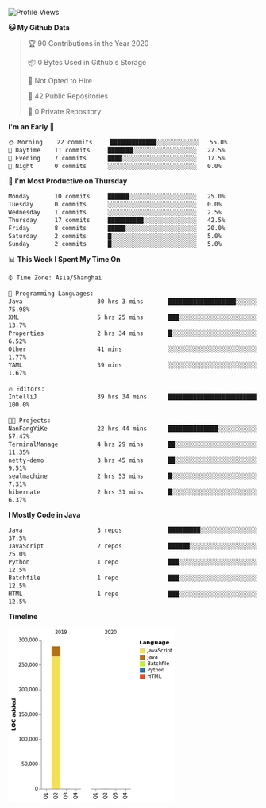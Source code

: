 <!--START_SECTION:waka-->
![Profile Views](http://img.shields.io/badge/Profile%20Views-0-blue)

**🐱 My Github Data** 

> 🏆 90 Contributions in the Year 2020
 > 
> 📦 0 Bytes Used in Github's Storage 
 > 
> 🚫 Not Opted to Hire
 > 
> 📜 42 Public Repositories
 > 
> 🔑 0 Private Repository 
 > 
**I'm an Early 🐤** 

```text
🌞 Morning    22 commits     █████████████░░░░░░░░░░░░   55.0% 
🌆 Daytime    11 commits     ███████░░░░░░░░░░░░░░░░░░   27.5% 
🌃 Evening    7 commits      ████░░░░░░░░░░░░░░░░░░░░░   17.5% 
🌙 Night      0 commits      ░░░░░░░░░░░░░░░░░░░░░░░░░   0.0%

```
📅 **I'm Most Productive on Thursday** 

```text
Monday       10 commits     ██████░░░░░░░░░░░░░░░░░░░   25.0% 
Tuesday      0 commits      ░░░░░░░░░░░░░░░░░░░░░░░░░   0.0% 
Wednesday    1 commits      ░░░░░░░░░░░░░░░░░░░░░░░░░   2.5% 
Thursday     17 commits     ██████████░░░░░░░░░░░░░░░   42.5% 
Friday       8 commits      █████░░░░░░░░░░░░░░░░░░░░   20.0% 
Saturday     2 commits      █░░░░░░░░░░░░░░░░░░░░░░░░   5.0% 
Sunday       2 commits      █░░░░░░░░░░░░░░░░░░░░░░░░   5.0%

```


📊 **This Week I Spent My Time On** 

```text
⌚︎ Time Zone: Asia/Shanghai

💬 Programming Languages: 
Java                     30 hrs 3 mins       ███████████████████░░░░░░   75.98% 
XML                      5 hrs 25 mins       ███░░░░░░░░░░░░░░░░░░░░░░   13.7% 
Properties               2 hrs 34 mins       █░░░░░░░░░░░░░░░░░░░░░░░░   6.52% 
Other                    41 mins             ░░░░░░░░░░░░░░░░░░░░░░░░░   1.77% 
YAML                     39 mins             ░░░░░░░░░░░░░░░░░░░░░░░░░   1.67%

🔥 Editors: 
IntelliJ                 39 hrs 34 mins      █████████████████████████   100.0%

🐱‍💻 Projects: 
NanFangYiKe              22 hrs 44 mins      ██████████████░░░░░░░░░░░   57.47% 
TerminalManage           4 hrs 29 mins       ██░░░░░░░░░░░░░░░░░░░░░░░   11.35% 
netty-demo               3 hrs 45 mins       ██░░░░░░░░░░░░░░░░░░░░░░░   9.51% 
sealmachine              2 hrs 53 mins       █░░░░░░░░░░░░░░░░░░░░░░░░   7.31% 
hibernate                2 hrs 31 mins       █░░░░░░░░░░░░░░░░░░░░░░░░   6.37%

```

**I Mostly Code in Java** 

```text
Java                     3 repos             █████████░░░░░░░░░░░░░░░░   37.5% 
JavaScript               2 repos             ██████░░░░░░░░░░░░░░░░░░░   25.0% 
Python                   1 repo              ███░░░░░░░░░░░░░░░░░░░░░░   12.5% 
Batchfile                1 repo              ███░░░░░░░░░░░░░░░░░░░░░░   12.5% 
HTML                     1 repo              ███░░░░░░░░░░░░░░░░░░░░░░   12.5%

```


**Timeline**

![Chart not found](https://github.com/2720851545/2720851545/blob/master/charts/bar_graph.png) 


<!--END_SECTION:waka-->

